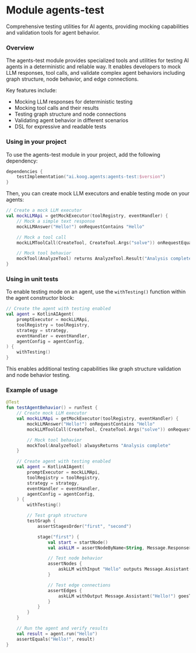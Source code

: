 # Module agents-test

Comprehensive testing utilities for AI agents, providing mocking capabilities and validation tools for agent behavior.

### Overview

The agents-test module provides specialized tools and utilities for testing AI agents in a deterministic and reliable way. It enables developers to mock LLM responses, tool calls, and validate complex agent behaviors including graph structure, node behavior, and edge connections.

Key features include:
- Mocking LLM responses for deterministic testing
- Mocking tool calls and their results
- Testing graph structure and node connections
- Validating agent behavior in different scenarios
- DSL for expressive and readable tests

### Using in your project

To use the agents-test module in your project, add the following dependency:

```kotlin
dependencies {
    testImplementation("ai.koog.agents:agents-test:$version")
}
```

Then, you can create mock LLM executors and enable testing mode on your agents:

```kotlin
// Create a mock LLM executor
val mockLLMApi = getMockExecutor(toolRegistry, eventHandler) {
    // Mock a simple text response
    mockLLMAnswer("Hello!") onRequestContains "Hello"

    // Mock a tool call
    mockLLMToolCall(CreateTool, CreateTool.Args("solve")) onRequestEquals "Solve task"

    // Mock tool behavior
    mockTool(AnalyzeTool) returns AnalyzeTool.Result("Analysis complete") onArguments AnalyzeTool.Args("analyze")
}
```

### Using in unit tests

To enable testing mode on an agent, use the `withTesting()` function within the agent constructor block:

```kotlin
// Create the agent with testing enabled
val agent = KotlinAIAgent(
    promptExecutor = mockLLMApi,
    toolRegistry = toolRegistry,
    strategy = strategy,
    eventHandler = eventHandler,
    agentConfig = agentConfig,
) {
    withTesting()
}
```

This enables additional testing capabilities like graph structure validation and node behavior testing.

### Example of usage

```kotlin
@Test
fun testAgentBehavior() = runTest {
    // Create mock LLM executor
    val mockLLMApi = getMockExecutor(toolRegistry, eventHandler) {
        mockLLMAnswer("Hello!") onRequestContains "Hello"
        mockLLMToolCall(CreateTool, CreateTool.Args("solve")) onRequestEquals "Solve task"

        // Mock tool behavior
        mockTool(AnalyzeTool) alwaysReturns "Analysis complete"
    }

    // Create agent with testing enabled
    val agent = KotlinAIAgent(
        promptExecutor = mockLLMApi,
        toolRegistry = toolRegistry,
        strategy = strategy,
        eventHandler = eventHandler,
        agentConfig = agentConfig,
    ) {
        withTesting()

        // Test graph structure
        testGraph {
            assertStagesOrder("first", "second")

            stage("first") {
                val start = startNode()
                val askLLM = assertNodeByName<String, Message.Response>("callLLM")

                // Test node behavior
                assertNodes {
                    askLLM withInput "Hello" outputs Message.Assistant("Hello!")
                }

                // Test edge connections
                assertEdges {
                    askLLM withOutput Message.Assistant("Hello!") goesTo giveFeedback
                }
            }
        }
    }

    // Run the agent and verify results
    val result = agent.run("Hello")
    assertEquals("Hello!", result)
}
```
